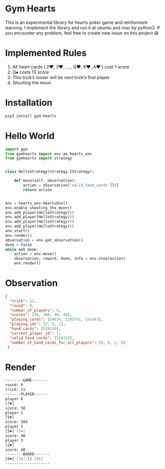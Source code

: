 # Gym Hearts

This is an experimental library for hearts poker game and reinforment learning.
I implement the library and run it at ubuntu and mac by python3.
If you encounter any problem, feel free to create new issue on this project :smile:


# Implemented Rules

1. All heart cards ( 2♥, 3♥, …., Q♥, K♥, A♥ ) cost 1 score
2. Q♠ costs 13 score
3. This trick’s looser will be next trick’s first player
4. Shooting the moon

# Installation

```sh
pip3 install gym-hearts
```

# Hello World

```python
import gym
from gymhearts import env as hearts_env
from gymhearts import strategy


class HelloStrategy(strategy.IStrategy):

    def move(self, observation):
        action = observation['valid_hand_cards'][0]
        return action


env = hearts_env.HeartsEnv()
env.enable_shooting_the_moon()
env.add_player(HelloStrategy())
env.add_player(HelloStrategy())
env.add_player(HelloStrategy())
env.add_player(HelloStrategy())
env.start()
env.render()
observation = env.get_observation()
done = False
while not done:
    action = env.move()
    observation, reward, done, info = env.step(action)
    env.render()
```

# Observation

```json
{
  "trick": 12, 
  "round": 9, 
  "number_of_players": 4, 
  "scores": [50, 104, 40, 40], 
  "playing_cards": [69634, 2102541, 541447], 
  "playing_ids": [3, 0, 1], 
  "hand_cards": [529159], 
  "current_player_id": 2, 
  "valid_hand_cards": [529159], 
  "number_of_hand_cards_for_all_players": [0, 0, 1, 0]
 }
```

# Render

```sh
--------GAME-------
round: 9
trick: 11
-------PLAYER------
player 0
[7♠]
score: 50
player 1
[5♦]
score: 104
player 2
[5♠] [T♠]
score: 40
player 3
[2♠]
score: 40
--------BOARD-------
[9♠] [3♦] [] [8♦]
--------------------
```
